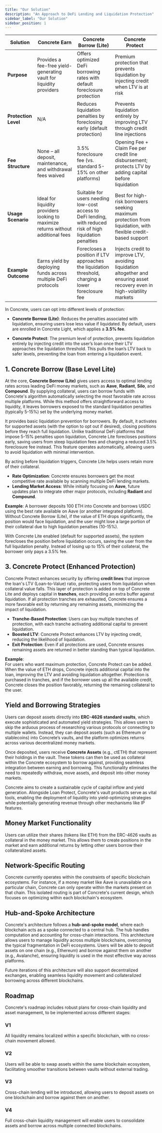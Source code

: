 ```yaml
---
title: "Our Solution"
description: "An Approach to DeFi Lending and Liquidation Protection"
sidebar_label: "Our Solution"
sidebar_position: 1
---
```


| **Solution**           | **Concrete Earn**                                                                                                   | **Concrete Borrow (Lite)**                                                                                                   | **Concrete Protect**                                                                                                       |
|-----------------------|---------------------------------------------------------------------------------------------------------------------|---------------------------------------------------------------------------------------------------------------------------------------------|-----------------------------------------------------------------------------------------------------------------------------|
| **Purpose**           | Provides a fee-free yield-generating vault for liquidity providers                                                 | Offers optimized DeFi borrowing rates with default foreclosure protection                                             | Premium protection that prevents liquidation by injecting credit when LTV is at risk                                        |
| **Protection Level**  | N/A                                                                                                                | Reduces liquidation penalties by foreclosing early (default protection)                                                       | Prevents liquidation entirely by improving LTV through credit line injections                                              |
| **Fee Structure**     | None – all deposit, maintenance, and withdrawal fees waived                                                        | 3.5% foreclosure fee (vs. standard 5-15% on other platforms)                                                                                | Opening Fee + Claim Fee per credit line disbursement; protects LTV by adding capital before liquidation                     |
| **Usage Scenario**    | Ideal for liquidity providers looking to maximize returns without additional fees                                  | Suitable for users needing low-cost access to DeFi lending, with reduced risk of high liquidation penalties                                | Best for high-risk borrowers seeking maximum protection from liquidation, with flexible credit-based support                |
| **Example Outcome**   | Earns yield by deploying funds across multiple DeFi protocols                                                      | Forecloses a position if LTV approaches the liquidation threshold, charging a lower foreclosure fee                                        | Injects credit to improve LTV, avoiding liquidation altogether and ensuring asset recovery even in high-volatility markets  |


In Concrete, users can opt into different levels of protection:

- **Concrete Borrow (Lite)**: Reduces the penalties associated with liquidation, ensuring users lose less value if liquidated. By default, users are enrolled in Concrete Light, which applies a **3.5% fee**.

- **Concrete Protect**: The premium level of protection, prevents liquidation entirely by injecting credit into the user’s loan once their LTV approaches the liquidation threshold. This pulls the loan’s LTV back to safer levels, preventing the loan from entering a liquidation event.

## 1. Concrete Borrow (Base Level Lite)

At the core, **Concrete Borrow (Lite)** gives users access to optimal lending rates across leading DeFi money markets, such as **Aave**, **Radiant**, **Silo**, and **Compound**. By supplying collateral, users can borrow funds with Concrete's algorithm automatically selecting the most favorable rate across multiple platforms. While this method offers straightforward access to liquidity, it leaves borrowers exposed to the standard liquidation penalties (typically 5-15%) set by the underlying money market.

It provides basic liquidation prevention for borrowers. By default, it activates for supported assets (with the option to opt out if desired), closing positions before they reach full liquidation. Unlike traditional DeFi platforms that impose 5-15% penalties upon liquidation, Concrete Lite forecloses positions early, saving users from steep liquidation fees and charging a reduced 3.5% foreclosure fee instead. This feature operates automatically, allowing users to avoid liquidation with minimal intervention.

By acting before liquidation triggers, Concrete Lite helps users retain more of their collateral.

- **Rate Optimization**: Concrete ensures borrowers get the most competitive rate available by scanning multiple DeFi lending markets.
- **Lending Market Access**: While initially focusing on **Aave**, future updates plan to integrate other major protocols, including **Radiant** and **Compound**.

**Example**:
A borrower deposits 100 ETH into Concrete and borrows USDC using the best rate available on Aave (or another integrated platform). Without Concrete Borrow (Lite), if the value of ETH drops significantly, the position would face liquidation, and the user might lose a large portion of their collateral due to high liquidation penalties (10-15%).

With Concrete Lite enabled (default for supported assets), the system forecloses the position before liquidation occurs, saving the user from the full liquidation penalty. Instead of losing up to 15% of their collateral, the borrower only pays a 3.5% fee.


## 3. Concrete Protect (Enhanced Protection)

Concrete Protect enhances security by offering **credit lines** that improve the loan's LTV (Loan-to-Value) ratio, protecting users from liquidation when collateral value falls. This layer of protection is added on top of Concrete Lite and deploys capital in **tranches**, each providing an extra buffer against liquidation. If all protection tranches are exhausted, Concrete ensures a more favorable exit by returning any remaining assets, minimizing the impact of liquidation.

- **Tranche-Based Protection**: Users can buy multiple tranches of protection, with each tranche activating additional capital to prevent liquidation.
- **Boosted LTV**: Concrete Protect enhances LTV by injecting credit, reducing the likelihood of liquidation.
- **Exit Protection**: Even if all protections are used, Concrete ensures remaining assets are returned in better standing than typical liquidation.

**Example**:  
For users who want maximum protection, Concrete Protect can be added. When the value of ETH drops, Concrete injects additional capital into the loan, improving the LTV and avoiding liquidation altogether. Protection is purchased in tranches, and if the borrower uses up all the available credit, Concrete closes the position favorably, returning the remaining collateral to the user.

## Yield and Borrowing Strategies

Users can deposit assets directly into **ERC-4626 standard vaults**, which execute sophisticated and automated yield strategies. This allows users to skip the arduous process of researching various protocols or connecting to multiple wallets. Instead, they can deposit assets (such as Ethereum or stablecoins) into Concrete’s vaults, and the platform optimizes returns across various decentralized money markets.

Once deposited, users receive **Concrete Assets** (e.g., ctETH) that represent their holdings in the vault. These tokens can then be used as collateral within the Concrete ecosystem to borrow against, providing seamless integration between earning and borrowing. This functionality eliminates the need to repeatedly withdraw, move assets, and deposit into other money markets.

Concrete aims to create a sustainable cycle of capital inflow and yield generation. Alongside Loan Protect, Concrete's vault products serve as vital tools, enabling the deployment of liquidity into yield-optimizing strategies while potentially generating revenue through other mechanisms like IP features.

## Money Market Functionality

Users can utilize their shares (tokens like ETH) from the ERC-4626 vaults as collateral in the money market. This allows them to create positions in the market and earn additional returns by letting other users borrow their collateralized assets.

## Network-Specific Routing
Concrete currently operates within the constraints of specific blockchain ecosystems. For instance, if a money market like Aave is unavailable on a particular chain, Concrete can only operate within the markets present on that chain. This isolated routing is part of Concrete's current design, which focuses on optimizing within each blockchain's ecosystem.

## Hub-and-Spoke Architecture

Concrete's architecture follows a **hub-and-spoke model**, where each blockchain acts as a spoke connected to a central hub. The hub handles computation and accounting for cross-chain interactions. This architecture allows users to manage liquidity across multiple blockchains, overcoming the typical fragmentation in DeFi ecosystems. Users will be able to deposit assets on one chain (e.g., Ethereum) and borrow against them on another (e.g., Avalanche), ensuring liquidity is used in the most effective way across platforms.

 Future iterations of this architecture will also support decentralized exchanges, enabling seamless liquidity movement and collateralized borrowing across different blockchains.

## Roadmap

Concrete's roadmap includes robust plans for cross-chain liquidity and asset management, to be implemented across different stages:

### V1

All liquidity remains localized within a specific blockchain, with no cross-chain movement allowed.

### V2

Users will be able to swap assets within the same blockchain ecosystem, facilitating smoother transitions between vaults without external trading.

### V3

Cross-chain lending will be introduced, allowing users to deposit assets on one blockchain and borrow against them on another.

### V4

Full cross-chain liquidity management will enable users to consolidate assets and borrow across multiple connected blockchains.
